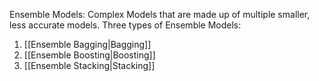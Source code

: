 Ensemble Models: Complex Models that are made up of multiple smaller, less accurate models.
Three types of Ensemble Models:
1. [[Ensemble Bagging|Bagging]]
2. [[Ensemble Boosting|Boosting]]
3. [[Ensemble Stacking|Stacking]]